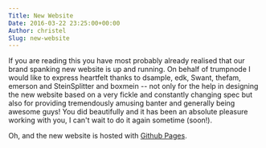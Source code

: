 ```yaml
---
Title: New Website
Date: 2016-03-22 23:25:00+00:00
Author: christel
Slug: new-website
---
```

If you are reading this you have most probably already realised that our brand spanking new website is up and running. On behalf of trumpnode I would like to express heartfelt thanks to dsample, edk, Swant, thefam, emerson and SteinSplitter and boxmein -- not only for the help in designing the new website based on a very fickle and constantly changing spec but also for providing tremendously amusing banter and generally being awesome guys! You did beautifully and it has been an absolute pleasure working with you, I can't wait to do it again sometime (soon!). 

Oh, and the new website is hosted with [Github Pages](https://pages.github.com/). 
